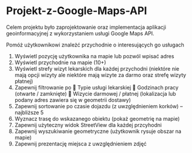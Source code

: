# Projekt-z-Google-Maps-API

Celem projektu było zaprojektowanie oraz implementacja aplikacji geoinformacyjnej z wykorzystaniem usługi Google Maps API.

Pomóż użytkownikowi znależć przychodnie o interesujących go usługach
  1. Wyświetl pozycję użytkownika na mapie lub pozwól wpisać adres
  2. Wyświetl przychodnie na mapie (10+)
  3. Wyświetl strefy wizyt lekarskich dla każdej przychodni (niektóre nie mają opcji wizyty ale
  niektóre mają wizyte za darmo oraz strefę wizyty płatnej)
  4. Zapewnij filtrowanie po
   Typie usługi lekarskiej
   Godzinach pracy (otwarte / zamknięte)
   Wizycie darmowej / płatnej (lokalizacja lub podany adres zawiera się w geometrii
  dostawy)
  5. Zapewnij sortowanie po czasie dojazdu (z uwzględnieniem korków) – najbliższe 5
  6. Wyznacz trasę do wskazanego obiektu (pokaż geometrię na mapie)
  7. Zapewnij użyteczny widok StreetView dla każdej przcyhodni
  8. Zapewnij wyszukiwanie geometryczne (użytkownik rysuje obszar na mapie)
  9. Zapewnij prezentację miejsca z uwzględnieniem zdjęć
